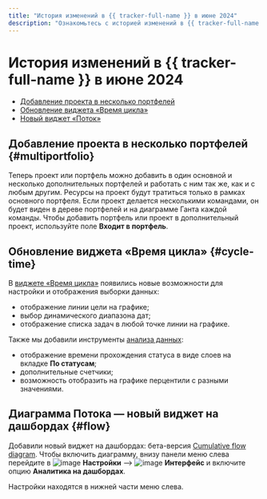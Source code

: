 ```yaml
---
title: "История изменений в {{ tracker-full-name }} в июне 2024"
description: "Ознакомьтесь с историей изменений в {{ tracker-full-name }} за июнь 2024."
---
```


# История изменений в {{ tracker-full-name }} в июне 2024

* [Добавление проекта в несколько портфелей](#multiportfolio)
* [Обновление виджета «Время цикла»](#cycle-time)
* [Новый виджет «Поток»](#flow)

## Добавление проекта в несколько портфелей {#multiportfolio}

Теперь проект или портфель можно добавить в один основной и несколько дополнительных портфелей и работать с ним так же, как и с любым другим. Ресурсы на проект будут тратиться только в рамках основного портфеля. Если проект делается несколькими командами, он будет виден в дереве портфелей и на диаграмме Ганта каждой команды. Чтобы добавить портфель или проект в дополнительный проект, используйте поле **Входит в портфель**.

## Обновление виджета «Время цикла» {#cycle-time}

В [виджете «Время цикла»](../user/cycle-time.md) появились новые возможности для настройки и отображения выборки данных:
* отображение линии цели на графике;
* выбор динамического диапазона дат;
* отображение списка задач в любой точке линии на графике.

Также мы добавили инструменты [анализа данных](../user/cycle-time.md#analysys):
* отображение времени прохождения статуса в виде слоев на вкладке **По статусам**;
* дополнительные счетчики;
* возможность отобразить на графике перцентили с разными значениями.

## Диаграмма Потока — новый виджет на дашбордах {#flow}

Добавили новый виджет на дашбордах: бета-версия [Сumulative flow diagram](../user/flow.md). Чтобы включить диаграмму, внизу панели меню слева перейдите в ![image](../../_assets/tracker/svg/settings.svg) **Настройки** ⟶ ![image](../../_assets/tracker/svg/interface.svg) **Интерфейс** и включите опцию **Аналитика на дашбордах**.

Настройки находятся в нижней части меню слева.